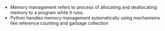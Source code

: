 - Memory management refers to process of allocating and deallocating memory to a program while it runs.
- Python handles memory management automatically using mechanisms like reference counting and garbage collection